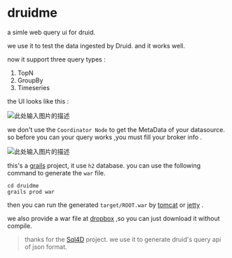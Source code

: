 druidme
=======

a simle web query ui for druid.

we use it to test the data ingested by Druid. and it works well.

now it support three query types : 
1. TopN
2. GroupBy
3. Timeseries 

the UI looks like this :

![此处输入图片的描述][1]

we don't use the `Coordinator Node` to get the MetaData of your datasource. so before you can your query works ,you must fill your broker info .

![此处输入图片的描述][2]

this's a [grails][3] project, it use `h2` database. you can use the following command to generate the `war` file.

```shell
cd druidme
grails prod war
```

then you can run the generated `target/ROOT.war` by [tomcat][4] or [jetty][5] .

we also provide a war file at [dropbox][6] ,so you can just download it without compile.


> thanks for the [Sql4D][6] project. we use it to generate druid's query api of json format.



  [1]: http://crnsnlzc.qiniudn.com/Snip20141113_2.png
  [2]: http://crnsnlzc.qiniudn.com/Snip20141113_3.png
  [3]: https://grails.org
  [4]: http://tomcat.apache.org
  [5]: http://www.eclipse.org/jetty/
  [6]: https://www.dropbox.com/s/ipoezwgf7p3aza2/ROOT.war?dl=0